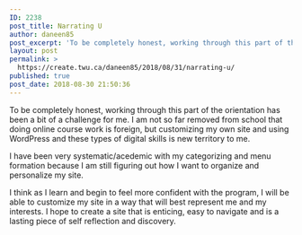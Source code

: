 ```yaml
---
ID: 2238
post_title: Narrating U
author: daneen85
post_excerpt: 'To be completely honest, working through this part of the orientation has been a bit of a challenge for me. I am not so far removed from school that doing online course work is foreign, but customizing my own site and using WordPress and these types of digital skills is new territory to me. I &hellip; <a href="https://create.twu.ca/daneen85/2018/08/31/narrating-u/">Continue reading<span> "Narrating U"</span></a>'
layout: post
permalink: >
  https://create.twu.ca/daneen85/2018/08/31/narrating-u/
published: true
post_date: 2018-08-30 21:50:36
---
```

<p>To be completely honest, working through this part of the orientation has been a bit of a challenge for me.  I am not so far removed from school that doing online course work is foreign, but customizing my own site and using WordPress and these types of digital skills is new territory to me. </p>
<p>I have been very systematic/acedemic with my categorizing and menu formation because I am still figuring out how I want to organize and personalize my site.</p>
<p>I think as I learn and begin to feel more confident with the program, I will be able to customize my site in a way that will best represent me and my interests.  I hope to create a site that is enticing, easy to navigate and is a lasting piece of self reflection and discovery.  </p>